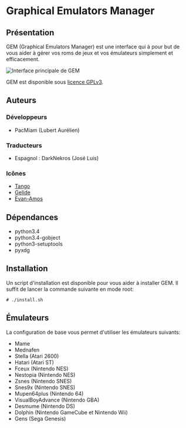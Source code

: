 # Graphical Emulators Manager

## Présentation

GEM (Graphical Emulators Manager) est une interface qui à pour but de vous aider à gérer vos roms de jeux et vos émulateurs simplement et efficacement.

![Interface principale de GEM](https://gem.tuxfamily.org/data/images/preview.png)

GEM est disponible sous [licence GPLv3](http://www.gnu.org/licenses/gpl-3.0.html).

## Auteurs

### Développeurs

* PacMiam (Lubert Aurélien)

### Traducteurs

* Espagnol : DarkNekros (José Luis)

### Icônes

* [Tango](http://tango.freedesktop.org/Tango_Desktop_Project)
* [Gelide](http://gelide.sourceforge.net/index.php?lang=en)
* [Evan-Amos](https://commons.wikimedia.org/wiki/User:Evan-Amos)

## Dépendances

* python3.4
* python3.4-gobject
* python3-setuptools
* pyxdg

## Installation

Un script d'installation est disponible pour vous aider à installer GEM. Il suffit de lancer la commande suivante en mode root:

```
# ./install.sh
```

## Émulateurs

La configuration de base vous permet d'utiliser les émulateurs suivants:

* Mame
* Mednafen
* Stella (Atari 2600)
* Hatari (Atari ST)
* Fceux (Nintendo NES)
* Nestopia (Nintendo NES)
* Zsnes (Nintendo SNES)
* Snes9x (Nintendo SNES)
* Mupen64plus (Nintendo 64)
* VisualBoyAdvance (Nintendo GBA)
* Desmume (Nintendo DS)
* Dolphin (Nintendo GameCube et Nintendo Wii)
* Gens (Sega Genesis)
